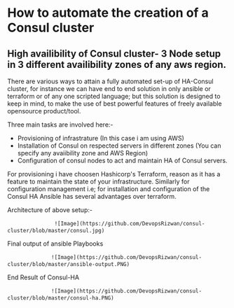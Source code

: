 # How to automate the creation of a Consul cluster
## High availibility of Consul cluster- 3 Node setup in 3 different availibility zones of any aws region. 

 There are various ways to attain a fully automated set-up of HA-Consul cluster, for instance we can have end to end solution in only  ansible or terraform or of any one scripted language; but this solution is designed to keep in mind, to make the use of best powerful features of  freely available opensource product/tool.
 
 Three main tasks are involved here:-
   -  Provisioning of infrastrature (In this case i am using AWS)
   -  Installation of Consul on respected servers in different zones (You can specify any avaiibility zone and AWS Region)
   -  Configuration of consul nodes to act and maintain HA of Consul servers.
   
For provisioning i have choosen Hashicorp's Terraform, reason as it has a feature to maintain the state of your infrastructure. Similarly for configuration management i.e; for installation and configuration  of the Consul HA Ansible has several advantages over terraform.

 Architecture of above setup:-

                   ![Image](https://github.com/DevopsRizwan/consul-cluster/blob/master/consul.jpg)

 Final output of ansible Playbooks                  

                  ![Image](https://github.com/DevopsRizwan/consul-cluster/blob/master/ansible-output.PNG)


 End Result of Consul-HA


                  ![Image](https://github.com/DevopsRizwan/consul-cluster/blob/master/consul-ha.PNG)
